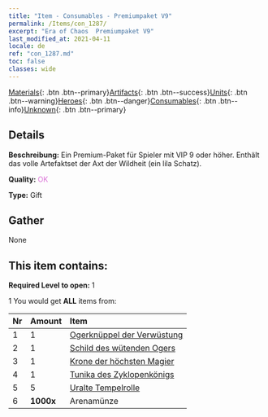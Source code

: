 ```yaml
---
title: "Item - Consumables - Premiumpaket V9"
permalink: /Items/con_1287/
excerpt: "Era of Chaos  Premiumpaket V9"
last_modified_at: 2021-04-11
locale: de
ref: "con_1287.md"
toc: false
classes: wide
---
```

 [Materials](/de/Items/){: .btn .btn--primary}[Artifacts](/de/Items/Artifacts/){: .btn .btn--success}[Units](/de/Items/Units/){: .btn .btn--warning}[Heroes](/de/Items/Heroes/){: .btn .btn--danger}[Consumables](/de/Items/Consumables/){: .btn .btn--info}[Unknown](/de/Items/Unknown/){: .btn .btn--primary}

## Details
 **Beschreibung:** Ein Premium-Paket für Spieler mit VIP 9 oder höher. Enthält das volle Artefaktset der Axt der Wildheit (ein lila Schatz).

 **Quality:** <span style="color: #DA70D6">OK</span>

 **Type:** Gift

## Gather

  None

## This item contains:

 **Required Level to open:** 1

 1 You would get **ALL** items  from:

  | Nr | Amount |     Item    |
  |:---|:-------|:------------|
  | 1 | 1 | [Ogerknüppel der Verwüstung](/de/Items/art_125/) | 
  | 2 | 1 | [Schild des wütenden Ogers](/de/Items/art_126/) | 
  | 3 | 1 | [Krone der höchsten Magier](/de/Items/art_127/) | 
  | 4 | 1 | [Tunika des Zyklopenkönigs](/de/Items/art_128/) | 
  | 5 | 5 | [Uralte Tempelrolle](/de/Items/con_697/) | 
  | 6 |  **1000x** | Arenamünze |  | 
